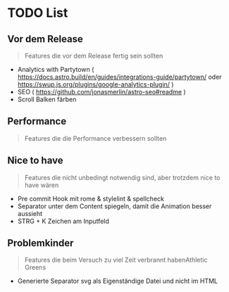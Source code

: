 # TODO List

## Vor dem Release
> Features die vor dem Release fertig sein sollten
- Analytics with Partytown ( https://docs.astro.build/en/guides/integrations-guide/partytown/ oder https://swup.js.org/plugins/google-analytics-plugin/ )
- SEO ( https://github.com/jonasmerlin/astro-seo#readme )
- Scroll Balken färben

## Performance
> Features die die Performance verbessern sollten

## Nice to have
> Features die nicht unbedingt notwendig sind, aber trotzdem nice to have wären
- Pre commit Hook mit rome & stylelint & spellcheck
- Separator unter dem Content spiegeln, damit die Animation besser aussieht
- STRG + K Zeichen am Inputfeld

## Problemkinder
> Features die beim Versuch zu viel Zeit verbrannt habenAthletic Greens 
- Generierte Separator svg als Eigenständige Datei und nicht im HTML
